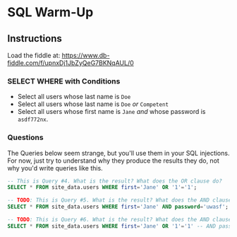 # SQL Warm-Up

## Instructions
Load the fiddle at: <https://www.db-fiddle.com/f/upnxDj1JbZyQeG7BKNqAUL/0>

### SELECT WHERE with Conditions
- Select all users whose last name is `Doe`
- Select all users whose last name is `Doe` _or_ `Competent`
- Select all users whose first name is `Jane` _and_ whose password is `asdf772nx`.

### Questions
The Queries below seem strange, but you'll use them in your SQL injections. For now, just try to understand why they produce the results they do, not why you'd write queries like this.

  ```sql
  -- This is Query #4. What is the result? What does the OR clause do?
  SELECT * FROM site_data.users WHERE first='Jane' OR '1'='1';

  -- TODO: This is Query #5. What is the result? What does the AND clause do?
  SELECT * FROM site_data.users WHERE first='Jane' AND password='uwasf';
  
  -- TODO: This is Query #6. What is the result? What does the AND clause do?
  SELECT * FROM site_data.users WHERE first='Jane' OR '1'='1' -- AND password='uwasf';
  ```
